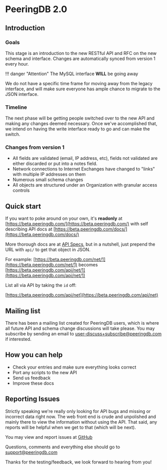 
# PeeringDB 2.0

## Introduction

### Goals
This stage is an introduction to the new RESTful API and RFC on the new schema and interface. Changes are automatically synced from version 1 every hour.

!!! danger "Attention"
    The MySQL interface **WILL** be going away

We do not have a specific time frame for moving away from the legacy interface, and will make sure everyone has ample chance to migrate to the JSON interface.

### Timeline
The next phase will be getting people switched over to the new API and making any changes deemed necessary. Once we've accomplished that, we intend on having the write interface ready to go and can make the switch.

### Changes from version 1

- All fields are validated (email, IP address, etc), fields not validated are either discarded or put into a notes field.
- Network connections to Internet Exchanges have changed to "links" with multiple IP addresses on them
- Numerous small schema changes
- All objects are structured under an Organization with granular access controls

## Quick start

If you want to poke around on your own, it's **readonly** at [https://beta.peeringdb.com/](https://beta.peeringdb.com/) with self describing API docs at [https://beta.peeringdb.com/docs/](https://beta.peeringdb.com/docs/)

More thorough docs are at [API Specs](api_specs.md), but in a nutshell, just prepend the URL with `api/` to get that object in JSON.

For example:
[https://beta.peeringdb.com/net/1](https://beta.peeringdb.com/net/1)
becomes
[https://beta.peeringdb.com/api/net/1](https://beta.peeringdb.com/api/net/1)

List all via API by taking the `id` off:

[https://beta.peeringdb.com/api/net](https://beta.peeringdb.com/api/net)

## Mailing list

There has been a mailing list created for PeeringDB users, which is where all future API and schema change discussions will take please.  You may subscribe by sending an email to user-discuss+subscribe@peeringdb.com if interested.

## How you can help

- Check your entries and make sure everything looks correct
- Port any scripts to the new API
- Send us feedback
- Improve these docs

## Reporting Issues

Strictly speaking we're really only looking for API bugs and missing or incorrect data right now. The web front end is crude and unpolished and mainly there to view the information without using the API. That said, any reports will be helpful when we get to that (which will be next).

You may view and report issues at [GitHub](https://github.com/peeringdb/1to2/issues)

Questions, comments and everything else should go to support@peeringdb.com

Thanks for the testing/feedback, we look forward to hearing from you!

